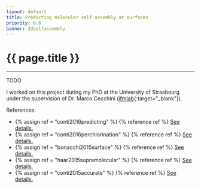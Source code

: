 ```yaml
---
layout: default
title: Predicting molecular self-assembly at surfaces
priority: 0.6
banner: 2dselfassembly
---
```


{{ page.title }}
===============
---

TODO

I worked on this project during my PhD at the University of Strasbourg under
the supervision of Dr. Marco Cecchini
([ifmlab](http://ifmlab.u-strasbg.fr){:target="_blank"}).

References:

 - {% assign ref = "conti2016predicting" %} {% reference ref %} [See
   details.](/bib/{{ref}}.html)
 - {% assign ref = "conti2016perchlorination" %} {% reference ref %} [See
   details.](/bib/{{ref}}.html)
 - {% assign ref = "bonacchi2015surface" %} {% reference ref %} [See
   details.](/bib/{{ref}}.html)
 - {% assign ref = "haar2015supramolecular" %} {% reference ref %} [See
   details.](/bib/{{ref}}.html)
 - {% assign ref = "conti2015accurate" %} {% reference ref %} [See
   details.](/bib/{{ref}}.html)



